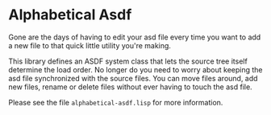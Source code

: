 # Alphabetical Asdf

Gone are the days of having to edit your asd file every time you want
to add a new file to that quick little utility you're making.

This library defines an ASDF system class that lets the source tree
itself determine the load order. No longer do you need to worry about
keeping the asd file synchronized with the source files. You can move
files around, add new files, rename or delete files without ever
having to touch the asd file.

Please see the file `alphabetical-asdf.lisp` for more information.
